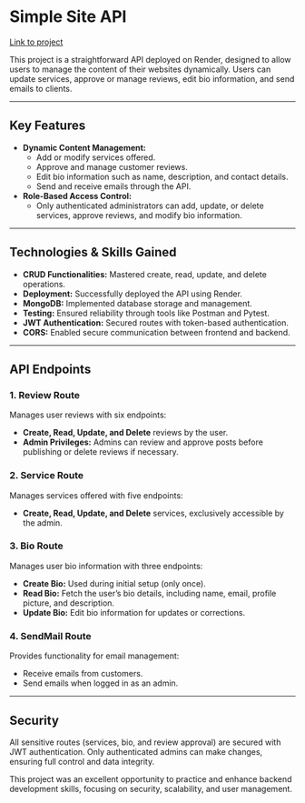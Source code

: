<body>
    <h1>Simple Site API</h1>
    <a href="#"> Link to project </a>
    <p>
        This project is a straightforward API deployed on Render, designed to allow users to manage the content of their websites dynamically. Users can update services, approve or manage reviews, edit bio information, and send emails to clients.
    </p>
    <hr>
    <h2>Key Features</h2>
    <ul>
        <li><strong>Dynamic Content Management:</strong>
            <ul>
                <li>Add or modify services offered.</li>
                <li>Approve and manage customer reviews.</li>
                <li>Edit bio information such as name, description, and contact details.</li>
                <li>Send and receive emails through the API.</li>
            </ul>
        </li>
        <li><strong>Role-Based Access Control:</strong>
            <ul>
                <li>Only authenticated administrators can add, update, or delete services, approve reviews, and modify bio information.</li>
            </ul>
        </li>
    </ul>
    <hr>
    <h2>Technologies & Skills Gained</h2>
    <ul>
        <li><strong>CRUD Functionalities:</strong> Mastered create, read, update, and delete operations.</li>
        <li><strong>Deployment:</strong> Successfully deployed the API using Render.</li>
        <li><strong>MongoDB:</strong> Implemented database storage and management.</li>
        <li><strong>Testing:</strong> Ensured reliability through tools like Postman and Pytest.</li>
        <li><strong>JWT Authentication:</strong> Secured routes with token-based authentication.</li>
        <li><strong>CORS:</strong> Enabled secure communication between frontend and backend.</li>
    </ul>
    <hr>
    <h2>API Endpoints</h2>
    <h3>1. Review Route</h3>
    <p>Manages user reviews with six endpoints:</p>
    <ul>
        <li><strong>Create, Read, Update, and Delete</strong> reviews by the user.</li>
        <li><strong>Admin Privileges:</strong> Admins can review and approve posts before publishing or delete reviews if necessary.</li>
    </ul>
    <h3>2. Service Route</h3>
    <p>Manages services offered with five endpoints:</p>
    <ul>
        <li><strong>Create, Read, Update, and Delete</strong> services, exclusively accessible by the admin.</li>
    </ul>
    <h3>3. Bio Route</h3>
    <p>Manages user bio information with three endpoints:</p>
    <ul>
        <li><strong>Create Bio:</strong> Used during initial setup (only once).</li>
        <li><strong>Read Bio:</strong> Fetch the user’s bio details, including name, email, profile picture, and description.</li>
        <li><strong>Update Bio:</strong> Edit bio information for updates or corrections.</li>
    </ul>
    <h3>4. SendMail Route</h3>
    <p>Provides functionality for email management:</p>
    <ul>
        <li>Receive emails from customers.</li>
        <li>Send emails when logged in as an admin.</li>
    </ul>
    <hr>
    <h2>Security</h2>
    <p>
        All sensitive routes (services, bio, and review approval) are secured with JWT authentication. Only authenticated admins can make changes, ensuring full control and data integrity.
    </p>
    <p>
        This project was an excellent opportunity to practice and enhance backend development skills, focusing on security, scalability, and user management.
    </p>

</body>
